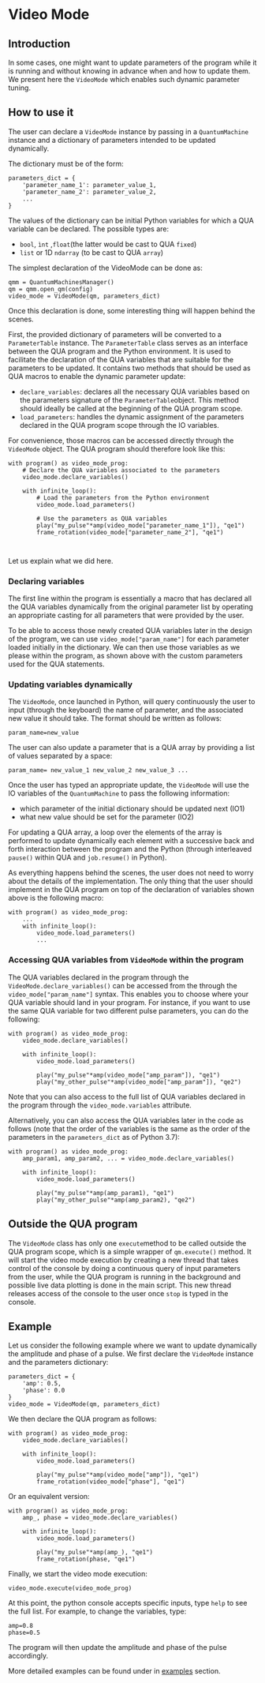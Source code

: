 # Video Mode
## Introduction

In some cases, one might want to update parameters of the program while it is running and without knowing in advance when and how to update them.
We present here the ```VideoMode``` which enables such dynamic parameter tuning.

## How to use it

The user can declare a ``VideoMode`` instance by passing in a ```QuantumMachine``` instance and a dictionary of
parameters intended to be updated dynamically.

The dictionary must be of the form:

```
parameters_dict = {
    'parameter_name_1': parameter_value_1,
    'parameter_name_2': parameter_value_2,
    ...
}
```
The values of the dictionary can be initial Python variables for which a QUA variable can be declared. The possible types are:
- ```bool```, ```ìnt``` ,```float```(the latter would be cast to QUA ```fixed```)
- ```list``` or 1D ```ndarray``` (to be cast to QUA ```array```)

The simplest declaration of the VideoMode can be done as:
```
qmm = QuantumMachinesManager()
qm = qmm.open_qm(config)
video_mode = VideoMode(qm, parameters_dict)
 ```

Once this declaration is done, some interesting thing will happen behind the scenes.

First, the provided dictionary of parameters will be converted to a ```ParameterTable``` instance.
The ```ParameterTable``` class serves as an interface between the QUA program and the Python environment. 
It is used to facilitate the declaration of the QUA variables that are suitable for the parameters to be updated.
It contains two methods that should be used as QUA macros to enable the dynamic parameter update:
  - ```declare_variables```: declares all the necessary QUA variables based on the parameters signature of the ```ParameterTable```object. 
        This method should ideally be called at the beginning of the QUA program scope.
  - ```load_parameters```: handles the dynamic assignment of the parameters declared in the QUA program scope through the IO variables.

For convenience, those macros can be accessed directly through the ```VideoMode``` object. The QUA program should therefore look like this:

```
with program() as video_mode_prog:
    # Declare the QUA variables associated to the parameters
    video_mode.declare_variables()
    
    with infinite_loop():
        # Load the parameters from the Python environment
        video_mode.load_parameters()
        
        # Use the parameters as QUA variables
        play("my_pulse"*amp(video_mode["parameter_name_1"]), "qe1")
        frame_rotation(video_mode["parameter_name_2"], "qe1")
        
       
```

Let us explain what we did here.

### Declaring variables
The first line within the program is essentially a macro that has declared all the QUA variables dynamically from the 
original parameter list by operating an appropriate casting for all parameters that were provided by the user.

To be able to access those newly created QUA variables later in the design of the program, we can use 
```video_mode["param_name"]``` for each parameter loaded initially in the dictionary. We can then use those variables 
as we please within the program, as shown above with the custom parameters used for the QUA statements.

### Updating variables dynamically


The ```VideoMode```, once launched in Python, will query continuously the user to input (through the keyboard) 
the name of parameter, and the associated new value it should take.
The format should be written as follows:
```
param_name=new_value
```
The user can also update a parameter that is a QUA array by providing a list of values separated by a space:
```
param_name= new_value_1 new_value_2 new_value_3 ...
```

Once the user has typed an appropriate update, the ```VideoMode``` will use the IO variables of the ``QuantumMachine`` 
to pass the following information:
- which parameter of the initial dictionary should be updated next (IO1)
- what new value should be set for the parameter (IO2)

For updating a QUA array, a loop over the elements of the array is performed to update dynamically each element 
with a successive back and forth interaction between the program and the Python (through interleaved ```pause()``` within QUA and ```job.resume()``` in Python).

As everything happens behind the scenes, the user does not need to worry about the details of the implementation.
The only thing that the user should implement in the QUA program on top of the declaration of variables shown above is the following macro:
```
with program() as video_mode_prog:
    ...
    with infinite_loop():
        video_mode.load_parameters()
        ...
```

### Accessing QUA variables from ```VideoMode``` within the program
The QUA variables declared in the program through the ```VideoMode.declare_variables()``` can be accessed from the
through the ```video_mode["param_name"]``` syntax. This enables you to choose where your QUA variable should land in 
your program. For instance, if you want to use the same QUA variable for two different pulse parameters, you can do the following:
```
with program() as video_mode_prog:
    video_mode.declare_variables()
    
    with infinite_loop():
        video_mode.load_parameters()
        
        play("my_pulse"*amp(video_mode["amp_param"]), "qe1")
        play("my_other_pulse"*amp(video_mode["amp_param"]), "qe2")
```

Note that you can also access to the full list of QUA variables declared in the program through the ```video_mode.variables``` attribute.

Alternatively, you can also access the QUA variables later in the code as follows 
(note that the order of the variables is the same as the order of the parameters in the `parameters_dict` as of Python 3.7):
```
with program() as video_mode_prog:
    amp_param1, amp_param2, ... = video_mode.declare_variables()
    
    with infinite_loop():
        video_mode.load_parameters()
        
        play("my_pulse"*amp(amp_param1), "qe1")
        play("my_other_pulse"*amp(amp_param2), "qe2")
```
## Outside the QUA program
The ```VideoMode``` class has only one ```execute```method to be called outside the QUA program scope, which is a simple wrapper of ```qm.execute()``` method.
It will start the video mode execution by creating a new thread that takes control of the console by doing a continuous query of input parameters from the user, while the QUA program is running in the background and possible live data plotting is done in the main script.
This new thread releases access of the console to the user once  ```stop``` is typed in the console.

## Example
Let us consider the following example where we want to update dynamically the amplitude and phase of a pulse.
We first declare the ```VideoMode``` instance and the parameters dictionary:
```
parameters_dict = {
    'amp': 0.5,
    'phase': 0.0
}
video_mode = VideoMode(qm, parameters_dict)
```
We then declare the QUA program as follows:
```
with program() as video_mode_prog:
    video_mode.declare_variables()
    
    with infinite_loop():
        video_mode.load_parameters()
        
        play("my_pulse"*amp(video_mode["amp"]), "qe1")
        frame_rotation(video_mode["phase"], "qe1")
```

Or an equivalent version:
```
with program() as video_mode_prog:
    amp_, phase = video_mode.declare_variables()
    
    with infinite_loop():
        video_mode.load_parameters()
        
        play("my_pulse"*amp(amp_), "qe1")
        frame_rotation(phase, "qe1")
```
Finally, we start the video mode execution:
```
video_mode.execute(video_mode_prog)
```
At this point, the python console accepts specific inputs, type `help` to see the full list. 
For example, to change the variables, type:

```
amp=0.8
phase=0.5
```
The program will then update the amplitude and phase of the pulse accordingly.

More detailed examples can be found under in [examples](https://github.com/qua-platform/py-qua-tools/tree/main/examples/Qcodes_drivers/video_mode) section.

  